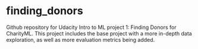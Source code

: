 # finding_donors
Github repository for Udacity Intro to ML project 1: Finding Donors for CharityML. This project includes the base project with a more in-depth data exploration, as well as more evaluation metrics being added.
